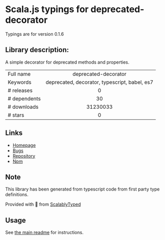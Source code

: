 
# Scala.js typings for deprecated-decorator

Typings are for version 0.1.6

## Library description:
A simple decorator for deprecated methods and properties.

|                    |                 |
| ------------------ | :-------------: |
| Full name          | deprecated-decorator |
| Keywords           | deprecated, decorator, typescript, babel, es7 |
| # releases         | 0 |
| # dependents       | 30 |
| # downloads        | 31230033 |
| # stars            | 0 |

## Links
- [Homepage](https://github.com/vilic/deprecated-decorator#readme)
- [Bugs](https://github.com/vilic/deprecated-decorator/issues)
- [Repository](https://github.com/vilic/deprecated-decorator)
- [Npm](https://www.npmjs.com/package/deprecated-decorator)
    


## Note
This library has been generated from typescript code from first party type definitions.

Provided with :purple_heart: from [ScalablyTyped](https://github.com/oyvindberg/ScalablyTyped)

## Usage
See [the main readme](../../readme.md) for instructions.


